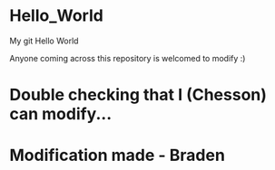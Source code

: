 # Hello_World
My git Hello World

Anyone coming across this repository is welcomed to modify :)
# Double checking that I (Chesson) can modify...
# Modification made - Braden
